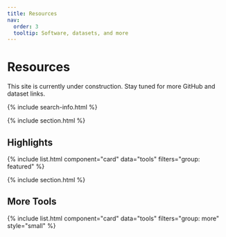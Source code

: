 ```yaml
---
title: Resources
nav:
  order: 3
  tooltip: Software, datasets, and more
---
```


# <i class="fas fa-tools"></i>Resources

This site is currently under construction. Stay tuned for more GitHub and dataset links.


{% include search-info.html %}

{% include section.html %}

## Highlights

{% include list.html component="card" data="tools" filters="group: featured" %}

{% include section.html %}

## More Tools

{% include list.html component="card" data="tools" filters="group: more" style="small" %}
 
